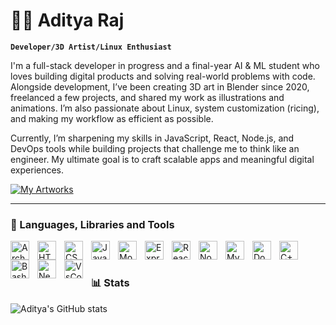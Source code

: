 # 👨‍💻 Aditya Raj

**`Developer/3D Artist/Linux Enthusiast`**

I'm a full-stack developer in progress and a final-year AI & ML student who loves building digital products and solving real-world problems with code. Alongside development, I’ve been creating 3D art in Blender since 2020, freelanced a few projects, and shared my work as illustrations and animations. I’m also passionate about Linux, system customization (ricing), and making my workflow as efficient as possible.

Currently, I’m sharpening my skills in JavaScript, React, Node.js, and DevOps tools while building projects that challenge me to think like an engineer. My ultimate goal is to craft scalable apps and meaningful digital experiences.

  <p align="left">
     <a href="https://app.milanote.com/1OMbDU10AvxscC/my-artworks?p=aKvXoemFVeK" target="_blank">
        <img alt="My Artworks" title="Check out my 3D artworks" 
             src="https://custom-icon-badges.demolab.com/badge/-My%20Artworks-orange?style=for-the-badge&logo=palette&logoColor=white"/>
     </a>
  </p>


---

### 🧰 Languages, Libraries and Tools

<img align="left" alt="ArchLinux" width="30px" style="padding-right:10px;" src="https://cdn.jsdelivr.net/gh/devicons/devicon@latest/icons/archlinux/archlinux-original.svg" />
<img align="left" alt="HTML" width="30px" style="padding-right:10px;" src="https://cdn.jsdelivr.net/gh/devicons/devicon/icons/html5/html5-plain.svg" />
<img align="left" alt="CSS" width="30px" style="padding-right:10px;" src="https://cdn.jsdelivr.net/gh/devicons/devicon/icons/css3/css3-plain.svg" />
<img align="left" alt="JavaScript" width="30px" style="padding-right:10px;" src="https://cdn.jsdelivr.net/gh/devicons/devicon/icons/javascript/javascript-plain.svg" />
<img align="left" alt="MongoDB" width="30px" style="padding-right:10px;" src="https://cdn.jsdelivr.net/gh/devicons/devicon@latest/icons/mongodb/mongodb-original.svg" />
<img align="left" alt="Express" width="30px" style="padding-right:10px;" src="https://cdn.jsdelivr.net/gh/devicons/devicon@latest/icons/express/express-original.svg" />
<img align="left" alt="React" width="30px" style="padding-right:10px;" src="https://cdn.jsdelivr.net/gh/devicons/devicon/icons/react/react-original.svg" />
<img align="left" alt="NodeJS" width="30px" style="padding-right:10px;" src="https://cdn.jsdelivr.net/gh/devicons/devicon/icons/nodejs/nodejs-original.svg" />
<img align="left" alt="MySQL" width="30px" style="padding-right:10px;" src="https://cdn.jsdelivr.net/gh/devicons/devicon@latest/icons/mysql/mysql-original.svg" />
<img align="left" alt="Docker" width="30px" style="padding-right:10px;" src="https://cdn.jsdelivr.net/gh/devicons/devicon@latest/icons/docker/docker-original.svg" />
<img align="left" alt="C++" width="30px" style="padding-right:10px;" src="https://cdn.jsdelivr.net/gh/devicons/devicon/icons/cplusplus/cplusplus-line.svg" />
<img align="left" alt="Bash" width="30px" style="padding-right:10px;" src="https://cdn.jsdelivr.net/gh/devicons/devicon/icons/bash/bash-original.svg" />
<img align="left" alt="Neovim" width="30px" style="padding-right:10px;" src="https://cdn.jsdelivr.net/gh/devicons/devicon@latest/icons/neovim/neovim-original.svg" />
<img align="left" alt="VsCode" width="30px" style="padding-right:10px;" src="https://cdn.jsdelivr.net/gh/devicons/devicon@latest/icons/vscode/vscode-original.svg" />
<br />

#

### 📊 Stats

![Aditya's GitHub stats](https://github-readme-stats.vercel.app/api?username=AdityaRaj717&show_icons=true&theme=dracula)

<!-- ![GitHub Streak](https://streak-stats.demolab.com?user=ForrestKnight&theme=gruvbox&border_radius=4.5) -->
